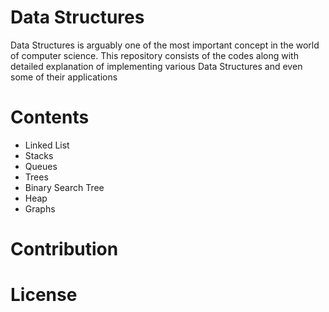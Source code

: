 # Data Structures
Data Structures is arguably one of the most important concept in the world of computer science.
This repository consists of the codes along with detailed explanation of implementing various Data Structures and even some of their applications

# Contents
* Linked List
* Stacks
* Queues
* Trees
* Binary Search Tree
* Heap
* Graphs

# Contribution

# License

